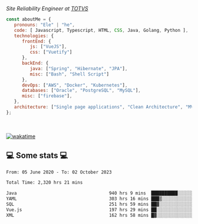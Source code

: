 <p><em>Site Reliability Engineer at <a href="https://www.totvs.com/">TOTVS</a></br>
</em></p>


```javascript
const aboutMe = {
   pronouns: "Ele" | "he",
   code: [ Javascript, Typescript, HTML, CSS, Java, Golang, Python ],
   technologies: {
      frontEnd: {
         js: ["VueJS"],
         css: ["Vuetify"]
      },
      backEnd: {
         java: ["Spring", "Hibernate", "JPA"],
         misc: ["Bash", "Shell Script"]
      },
      devOps: ["AWS", "Docker", "Kubernetes"],
      databases: ["Oracle", "PostgreSQL", "MySQL"],
      misc: ["firebase"],
   },
   architecture: ["Single page applications", "Clean Architecture", "MVC", "Microservices"],
};
```
</br></br>
[![wakatime](https://wakatime.com/badge/user/a3a8ed06-d304-4d6b-bc86-4adc418cdea7.svg)](https://wakatime.com/@a3a8ed06-d304-4d6b-bc86-4adc418cdea7)
<h2>💻 Some stats 💻</h2>

<!--START_SECTION:waka-->

```txt
From: 05 June 2020 - To: 02 October 2023

Total Time: 2,320 hrs 21 mins

Java                                   940 hrs 9 mins  ██████████░░░░░░░░░░░░░░░   40.52 %
YAML                                   303 hrs 16 mins ███▒░░░░░░░░░░░░░░░░░░░░░   13.07 %
SQL                                    251 hrs 59 mins ██▓░░░░░░░░░░░░░░░░░░░░░░   10.86 %
Vue.js                                 197 hrs 29 mins ██░░░░░░░░░░░░░░░░░░░░░░░   08.51 %
XML                                    162 hrs 58 mins █▓░░░░░░░░░░░░░░░░░░░░░░░   07.02 %
```

<!--END_SECTION:waka-->
